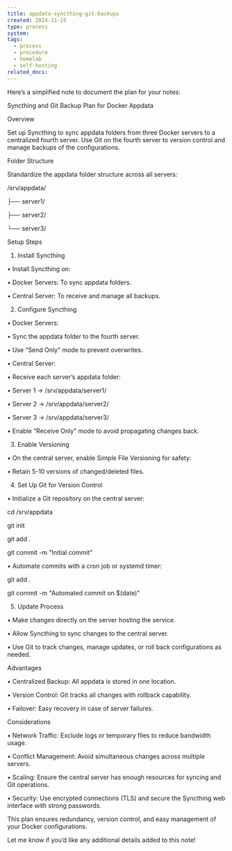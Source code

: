 ```yaml
---
title: appdata-syncthing-git-backups
created: 2024-11-15
type: process
system: 
tags:
  - process
  - procedure
  - homelab
  - self-hosting
related_docs:
---
```

Here’s a simplified note to document the plan for your notes:

  

Syncthing and Git Backup Plan for Docker Appdata

  

Overview

  

Set up Syncthing to sync appdata folders from three Docker servers to a centralized fourth server. Use Git on the fourth server to version control and manage backups of the configurations.

  

Folder Structure

  

Standardize the appdata folder structure across all servers:

  

/srv/appdata/

├── server1/

├── server2/

└── server3/

  

Setup Steps

  

1. Install Syncthing

  

• Install Syncthing on:

• Docker Servers: To sync appdata folders.

• Central Server: To receive and manage all backups.

  

2. Configure Syncthing

  

• Docker Servers:

• Sync the appdata folder to the fourth server.

• Use “Send Only” mode to prevent overwrites.

• Central Server:

• Receive each server’s appdata folder:

• Server 1 -> /srv/appdata/server1/

• Server 2 -> /srv/appdata/server2/

• Server 3 -> /srv/appdata/server3/

• Enable “Receive Only” mode to avoid propagating changes back.

  

3. Enable Versioning

  

• On the central server, enable Simple File Versioning for safety:

• Retain 5-10 versions of changed/deleted files.

  

4. Set Up Git for Version Control

  

• Initialize a Git repository on the central server:

  

cd /srv/appdata

git init

git add .

git commit -m "Initial commit"

  

  

• Automate commits with a cron job or systemd timer:

  

git add .

git commit -m "Automated commit on $(date)"

  

5. Update Process

  

• Make changes directly on the server hosting the service.

• Allow Syncthing to sync changes to the central server.

• Use Git to track changes, manage updates, or roll back configurations as needed.

  

Advantages

  

• Centralized Backup: All appdata is stored in one location.

• Version Control: Git tracks all changes with rollback capability.

• Failover: Easy recovery in case of server failures.

  

Considerations

  

• Network Traffic: Exclude logs or temporary files to reduce bandwidth usage.

• Conflict Management: Avoid simultaneous changes across multiple servers.

• Scaling: Ensure the central server has enough resources for syncing and Git operations.

• Security: Use encrypted connections (TLS) and secure the Syncthing web interface with strong passwords.

  

This plan ensures redundancy, version control, and easy management of your Docker configurations.

  

Let me know if you’d like any additional details added to this note!